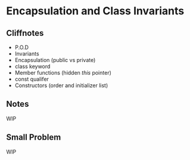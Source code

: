 # Encapsulation and Class Invariants

## Cliffnotes

- P.O.D
- Invariants
- Encapsulation (public vs private)
- class keyword
- Member functions (hidden *this* pointer)
- const qualifer
- Constructors (order and initializer list)

## Notes

WIP

## Small Problem

WIP
